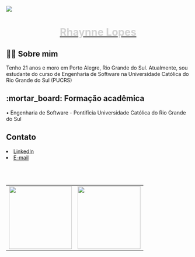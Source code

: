![](https://komarev.com/ghpvc/?username=rhaynnelopes&color=lightgrey&label=visitas)

<a href="https://www.linkedin.com/in/rhaynnelopes/"><h1 align="center"> <p style="color:lightgrey">Rhaynne Lopes </h1></a></p>


<h2> 🧙🏻 Sobre mim </h2>

Tenho 21 anos e moro em Porto Alegre, Rio Grande do Sul. Atualmente, sou estudante do curso de Engenharia de Software na Universidade Católica do Rio Grande do Sul (PUCRS)

 <h2>:mortar_board: Formação acadêmica</h2>
  • Engenharia de Software - Pontifícia Universidade Católica do Rio Grande do Sul

<h2> Contato </h2>
<a href="https://www.linkedin.com/in/rhaynnelopes/"><li>LinkedIn</li></a>
<a href="mailto:rhaynnelopes@hotmail.com"><li>E-mail</li></a>



<br>
<br>
<br>

<table align='center'>
  <row>
    <td>
     <!-- Card -->
      <img height='172' src='https://github-readme-stats.vercel.app/api/top-langs/?username=rhaynnelopes&layout=compact&theme=dark'>
    </td>
    <td>
      <img height='172' src='https://github-readme-stats.vercel.app/api?username=rhaynnelopes&show_icons=true&theme=dark'>
    </td>
  </row>
</table>
<br/>
<br/>
<br/>
